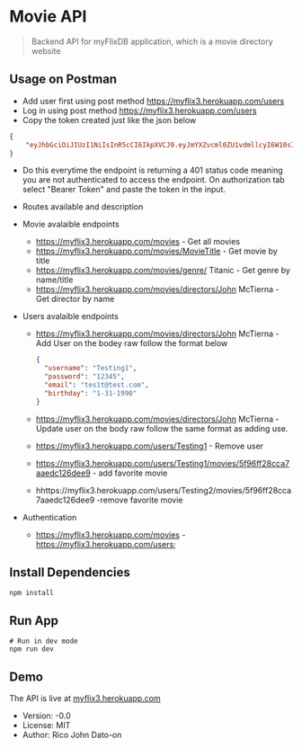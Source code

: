 # Movie API

> Backend API for myFlixDB application, which is a movie directory website

## Usage on Postman

- Add user first using post method https://myflix3.herokuapp.com/users
- Log in using post method https://myflix3.herokuapp.com/users
- Copy the token created just like the json below

```json
{
    "eyJhbGciOiJIUzI1NiIsInR5cCI6IkpXVCJ9.eyJmYXZvcml0ZU1vdmllcyI6W10sIl9pZCI6IjVmOWM2Y2QyYTE2ZWM1MDAxNzRiOWNjOCIsInVzZXJuYW1lIjoiVGVzdGluZzIiLCJwYXNzd29yZCI6IiQyYiQxMCRLSmtwMmc5dWtHQnRWVWtpR1VSOUt1N0NzSGVxQ205TGdYeG9lY3gwbklRQ2JXOGNRMWIweSIsImVtYWlsIjoidGVzMXRAdGVzdC5jb20iLCJiaXJ0aGRheSI6IjE5OTAtMDEtMzFUMDA6MDA6MDAuMDAwWiIsIl9fdiI6MCwiaWF0IjoxNjA0MDk2MjE1LCJleHAiOjE2MDQ3MDEwMTUsInN1YiI6IlRlc3RpbmcyIn0.FmCbkdYmVm59gvtOpvtyvu68FvJiscIBRT4pyMl8r2k"
}
```

- Do this everytime the endpoint is returning a 401 status code meaning you are not authenticated to access the endpoint. On authorization tab select "Bearer Token" and paste the token in the input.
- Routes available and description
- Movie avalaible endpoints
  - https://myflix3.herokuapp.com/movies - Get all movies
  - https://myflix3.herokuapp.com/movies/MovieTitle - Get movie by title
  - https://myflix3.herokuapp.com/movies/genre/ Titanic - Get genre by name/title
  - https://myflix3.herokuapp.com/movies/directors/John McTierna - Get director by name
- Users avalaible endpoints

  - https://myflix3.herokuapp.com/movies/directors/John McTierna - Add User on the bodey raw follow the format below

    ```json
    {
      "username": "Testing1",
      "password": "12345",
      "email": "tes1t@test.com",
      "birthday": "1-31-1990"
    }
    ```

  - https://myflix3.herokuapp.com/movies/directors/John McTierna - Update user on the body raw follow the same format as adding use.
  - https://myflix3.herokuapp.com/users/Testing1 - Remove user
  - https://myflix3.herokuapp.com/users/Testing1/movies/5f96ff28cca7aaedc126dee9 - add favorite movie
  - hhttps://myflix3.herokuapp.com/users/Testing2/movies/5f96ff28cca7aaedc126dee9 -remove favorite movie

- Authentication
  - https://myflix3.herokuapp.com/movies - https://myflix3.herokuapp.com/users;

## Install Dependencies

```
npm install
```

## Run App

```
# Run in dev mode
npm run dev

```

## Demo

The API is live at [myflix3.herokuapp.com](https://myflix3.herokuapp.com/)

- Version: -0.0
- License: MIT
- Author: Rico John Dato-on
